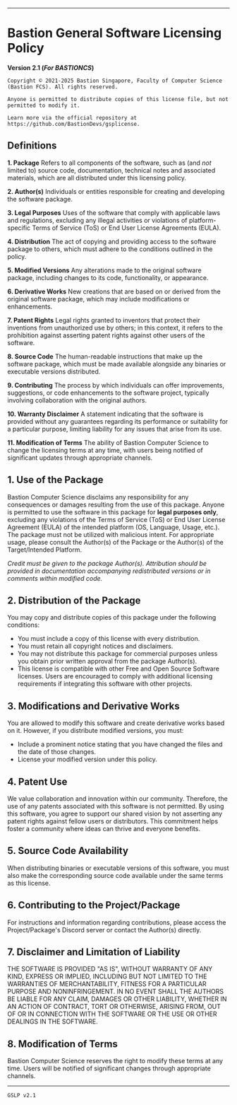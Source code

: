 
---

# Bastion General Software Licensing Policy
**Version 2.1 (*For BASTIONCS*)**


```
Copyright © 2021-2025 Bastion Singapore, Faculty of Computer Science (Bastion FCS). All rights reserved.
```
```
Anyone is permitted to distribute copies of this license file, but not permitted to modify it.
```
```
Learn more via the official repository at https://github.com/BastionDevs/gsplicense.
```

## Definitions
**1. Package**
Refers to all components of the software, such as (and *not* limited to) source code, documentation, technical notes and associated materials, which are all distributed under this licensing policy.

**2. Author(s)**
Individuals or entities responsible for creating and developing the software package.

**3. Legal Purposes**
Uses of the software that comply with applicable laws and regulations, excluding any illegal activities or violations of platform-specific Terms of Service (ToS) or End User License Agreements (EULA).

**4. Distribution**
The act of copying and providing access to the software package to others, which must adhere to the conditions outlined in the policy.

**5. Modified Versions**
Any alterations made to the original software package, including changes to its code, functionality, or appearance.

**6. Derivative Works**
New creations that are based on or derived from the original software package, which may include modifications or enhancements.

**7. Patent Rights**
Legal rights granted to inventors that protect their inventions from unauthorized use by others; in this context, it refers to the prohibition against asserting patent rights against other users of the software.

**8. Source Code**
The human-readable instructions that make up the software package, which must be made available alongside any binaries or executable versions distributed.

**9. Contributing**
The process by which individuals can offer improvements, suggestions, or code enhancements to the software project, typically involving collaboration with the original authors.

**10. Warranty Disclaimer**
A statement indicating that the software is provided without any guarantees regarding its performance or suitability for a particular purpose, limiting liability for any issues that arise from its use.

**11. Modification of Terms**
The ability of Bastion Computer Science to change the licensing terms at any time, with users being notified of significant updates through appropriate channels.

## 1. Use of the Package
Bastion Computer Science disclaims any responsibility for any consequences or damages resulting from the use of this package.
Anyone is permitted to use the software in this package for **legal purposes only**, excluding any violations of the Terms of Service (ToS) or End User License Agreement (EULA) of the intended platform (OS, Language, Usage, etc.).
The package must not be utilized with malicious intent. For appropriate usage, please consult the Author(s) of the Package or the Author(s) of the Target/Intended Platform.

*Credit must be given to the package Author(s). Attribution should be provided in documentation accompanying redistributed versions or in comments within modified code.*

## 2. Distribution of the Package
You may copy and distribute copies of this package under the following conditions:
- You must include a copy of this license with every distribution.
- You must retain all copyright notices and disclaimers.
- You may not distribute this package for commercial purposes unless you obtain prior written approval from the package Author(s).
- This license is compatible with other Free and Open Source Software licenses. Users are encouraged to comply with additional licensing requirements if integrating this software with other projects.

## 3. Modifications and Derivative Works
You are allowed to modify this software and create derivative works based on it. However, if you distribute modified versions, you must:
- Include a prominent notice stating that you have changed the files and the date of those changes.
- License your modified version under this policy.

## 4. Patent Use
We value collaboration and innovation within our community. Therefore, the use of any patents associated with this software is not permitted. By using this software, you agree to support our shared vision by not asserting any patent rights against fellow users or distributors. This commitment helps foster a community where ideas can thrive and everyone benefits.

## 5. Source Code Availability
When distributing binaries or executable versions of this software, you must also make the corresponding source code available under the same terms as this license.

## 6. Contributing to the Project/Package
For instructions and information regarding contributions, please access the Project/Package's Discord server or contact the Author(s) directly.

## 7. Disclaimer and Limitation of Liability

THE SOFTWARE IS PROVIDED "AS IS", WITHOUT WARRANTY OF ANY KIND, EXPRESS OR IMPLIED, INCLUDING BUT NOT LIMITED TO THE WARRANTIES OF MERCHANTABILITY, FITNESS FOR A PARTICULAR PURPOSE AND NONINFRINGEMENT. IN NO EVENT SHALL THE AUTHORS BE LIABLE FOR ANY CLAIM, DAMAGES OR OTHER LIABILITY, WHETHER IN AN ACTION OF CONTRACT, TORT OR OTHERWISE, ARISING FROM, OUT OF OR IN CONNECTION WITH THE SOFTWARE OR THE USE OR OTHER DEALINGS IN THE SOFTWARE.

## 8. Modification of Terms
Bastion Computer Science reserves the right to modify these terms at any time. Users will be notified of significant changes through appropriate channels.

---
``GSLP v2.1``
